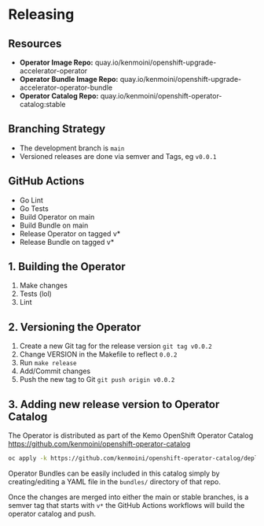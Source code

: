 # Releasing

## Resources

- **Operator Image Repo:** quay.io/kenmoini/openshift-upgrade-accelerator-operator
- **Operator Bundle Image Repo:** quay.io/kenmoini/openshift-upgrade-accelerator-operator-bundle
- **Operator Catalog Repo:** quay.io/kenmoini/openshift-operator-catalog:stable

## Branching Strategy

- The development branch is `main`
- Versioned releases are done via semver and Tags, eg `v0.0.1`

## GitHub Actions

- Go Lint
- Go Tests
- Build Operator on main
- Build Bundle on main
- Release Operator on tagged v*
- Release Bundle on tagged v*

## 1. Building the Operator

1. Make changes
2. Tests (lol)
3. Lint

## 2. Versioning the Operator

1. Create a new Git tag for the release version `git tag v0.0.2`
2. Change VERSION in the Makefile to reflect `0.0.2`
3. Run `make release`
4. Add/Commit changes
5. Push the new tag to Git `git push origin v0.0.2`

## 3. Adding new release version to Operator Catalog

The Operator is distributed as part of the Kemo OpenShift Operator Catalog https://github.com/kenmoini/openshift-operator-catalog

```bash
oc apply -k https://github.com/kenmoini/openshift-operator-catalog/deploy/overlays/stable/
```

Operator Bundles can be easily included in this catalog simply by creating/editing a YAML file in the `bundles/` directory of that repo.

Once the changes are merged into either the main or stable branches, is a semver tag that starts with `v*` the GitHub Actions workflows will build the operator catalog and push.
